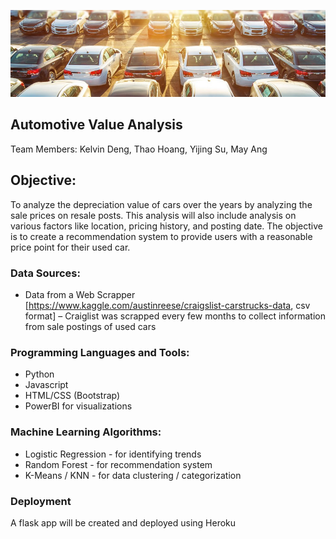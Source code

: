 ![Automotive Image](images/pic1.jpg)

## Automotive Value Analysis 

Team Members: Kelvin Deng, Thao Hoang, Yijing Su, May Ang 

## Objective:

To analyze the depreciation value of cars over the years by analyzing the sale prices on resale posts. This analysis will also include analysis on various factors like location, pricing history, and posting date. The objective is to create a recommendation system to provide users with a reasonable price point for their used car. 

### Data Sources:

* Data from a Web Scrapper  [https://www.kaggle.com/austinreese/craigslist-carstrucks-data, csv format] – Craiglist was scrapped every few months to collect information from sale postings of used cars 

### Programming Languages and Tools: 

* Python 
* Javascript 
* HTML/CSS (Bootstrap) 
* PowerBI for visualizations 

### Machine Learning Algorithms: 

* Logistic Regression - for identifying trends 
* Random Forest - for recommendation system 
* K-Means / KNN - for data clustering / categorization

### Deployment 

A flask app will be created and deployed using Heroku 